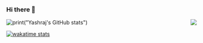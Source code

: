 ### Hi there 👋
![print("Yashraj's GitHub stats")](https://github-readme-stats.vercel.app/api?username=yashraj2003e&show_icons=true&theme=nightowl) 
<a href="https://github.com/yashraj2003e/github-readme-stats">
  <img align="right" src="https://github-readme-stats.vercel.app/api/top-langs/?username=yashraj2003e&theme=nightowl&layout=compact" />
</a>

[![wakatime stats](https://github-readme-stats.vercel.app/api/wakatime?username=yashraj2003e&theme=nightowl&layout=compact)](https://github.com/yashraj2003e/github-readme-stats)


